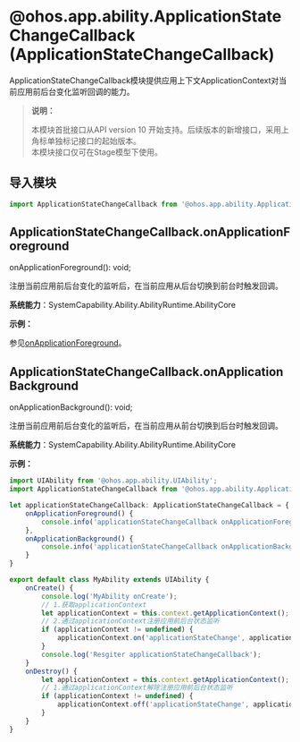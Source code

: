 # @ohos.app.ability.ApplicationStateChangeCallback (ApplicationStateChangeCallback)

ApplicationStateChangeCallback模块提供应用上下文ApplicationContext对当前应用前后台变化监听回调的能力。

> **说明：**
>
> 本模块首批接口从API version 10 开始支持。后续版本的新增接口，采用上角标单独标记接口的起始版本。  
> 本模块接口仅可在Stage模型下使用。

## 导入模块

```ts
import ApplicationStateChangeCallback from '@ohos.app.ability.ApplicationStateChangeCallback';
```

## ApplicationStateChangeCallback.onApplicationForeground

onApplicationForeground(): void;

注册当前应用前后台变化的监听后，在当前应用从后台切换到前台时触发回调。

**系统能力**：SystemCapability.Ability.AbilityRuntime.AbilityCore

**示例：**

参见[onApplicationForeground](#applicationstatechangecallbackonapplicationbackground)。

## ApplicationStateChangeCallback.onApplicationBackground

onApplicationBackground(): void;

注册当前应用前后台变化的监听后，在当前应用从前台切换到后台时触发回调。

**系统能力**：SystemCapability.Ability.AbilityRuntime.AbilityCore

**示例：**

```ts
import UIAbility from '@ohos.app.ability.UIAbility';
import ApplicationStateChangeCallback from '@ohos.app.ability.ApplicationStateChangeCallback';

let applicationStateChangeCallback: ApplicationStateChangeCallback = {
    onApplicationForeground() {
        console.info('applicationStateChangeCallback onApplicationForeground');
    },
    onApplicationBackground() {
        console.info('applicationStateChangeCallback onApplicationBackground');
    }
}

export default class MyAbility extends UIAbility {
    onCreate() {
        console.log('MyAbility onCreate');
        // 1.获取applicationContext
        let applicationContext = this.context.getApplicationContext();
        // 2.通过applicationContext注册应用前后台状态监听
        if (applicationContext != undefined) {
            applicationContext.on('applicationStateChange', applicationStateChangeCallback);
        }
        console.log('Resgiter applicationStateChangeCallback');
    }
    onDestroy() {
        let applicationContext = this.context.getApplicationContext();
        // 1.通过applicationContext解除注册应用前后台状态监听
        if (applicationContext != undefined) {
            applicationContext.off('applicationStateChange', applicationStateChangeCallback);
        }
    }
}
```
